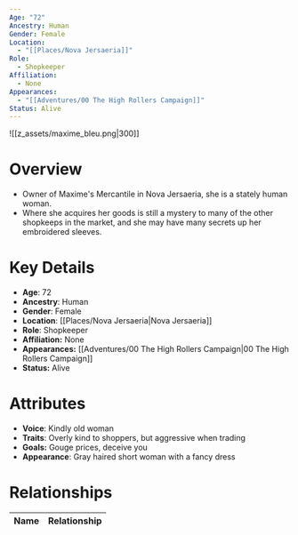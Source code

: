 ```yaml
---
Age: "72"
Ancestry: Human
Gender: Female
Location:
  - "[[Places/Nova Jersaeria]]"
Role:
  - Shopkeeper
Affiliation:
  - None
Appearances:
  - "[[Adventures/00 The High Rollers Campaign]]"
Status: Alive
---
```

![[z_assets/maxime_bleu.png|300]]

# Overview
- Owner of Maxime's Mercantile in Nova Jersaeria, she is a stately human woman.
- Where she acquires her goods is still a mystery to many of the other shopkeeps in the market, and she may have many secrets up her embroidered sleeves.

# Key Details
- **Age**: 72
- **Ancestry**: Human
- **Gender**: Female
- **Location**: [[Places/Nova Jersaeria\|Nova Jersaeria]]
- **Role**: Shopkeeper
- **Affiliation:** None
- **Appearances:** [[Adventures/00 The High Rollers Campaign\|00 The High Rollers Campaign]]
- **Status:** Alive

# Attributes
- **Voice**: Kindly old woman
- **Traits**: Overly kind to shoppers, but aggressive when trading
- **Goals:** Gouge prices, deceive you
- **Appearance**: Gray haired short woman with a fancy dress

# Relationships

| Name  | Relationship |
| ----- | ------------ |
